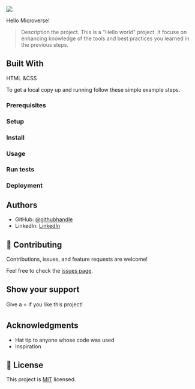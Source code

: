 ![](https://img.shields.io/badge/Microverse-blueviolet)

Hello Microverse!
> Description the project.
This is a "Hello world" project. It focuse on enhancing knowledge of the tools and best practices you learned in the previous steps.

## Built With 
HTML &CSS

To get a local copy up and running follow these simple example steps.

### Prerequisites

### Setup

### Install

### Usage

### Run tests

### Deployment



## Authors
 

- GitHub: [@githubhandle](https://github.com/M20Jay)
- LinkedIn: [LinkedIn](www.linkedin.com/in/martin-james-nganga)

## 🤝 Contributing

Contributions, issues, and feature requests are welcome!

Feel free to check the [issues page](../../issues/).

## Show your support

Give a ⭐️ if you like this project!

## Acknowledgments

- Hat tip to anyone whose code was used
- Inspiration


## 📝 License

This project is [MIT](https://choosealicense.com/licenses/mit/) licensed.
